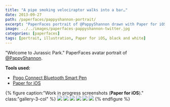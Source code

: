 ```yaml
---
title: "A pipe smoking velociraptor walks into a bar…"
date: 2013-09-27
path: /paperfaces/pappyshannon-portrait/
excerpt: "PaperFaces portrait of @PappyShannon drawn with Paper for iOS on an iPad."
image: ../../images/paperfaces-pappyshannon-twitter.jpg
categories: [paperfaces]
tags: [portrait, illustration, Paper for iOS, black and white]
---
```


"Welcome to Jurassic Park." PaperFaces avatar portrait of <a href="https://twitter.com/PappyShannon">@PappyShannon</a>.

**Tools used:**

- [Pogo Connect Bluetooth Smart Pen](https://www.amazon.com/gp/product/B009K448L4/ref=as_li_ss_tl?ie=UTF8&camp=1789&creative=390957&creativeASIN=B009K448L4&linkCode=as2&tag=mademist-20)
- [Paper for iOS](https://paper.bywetransfer.com/)

{% figure caption:"Work in progress screenshots (**Paper for iOS**)." class:"gallery-3-col" %}
[![](../../images/paperfaces-pappyshannon-process-1-600.jpg)](../../images/paperfaces-pappyshannon-process-1-lg.jpg)
[![](../../images/paperfaces-pappyshannon-process-2-600.jpg)](../../images/paperfaces-pappyshannon-process-2-lg.jpg)
[![](../../images/paperfaces-pappyshannon-process-3-600.jpg)](../../images/paperfaces-pappyshannon-process-3-lg.jpg)
[![](../../images/paperfaces-pappyshannon-process-4-600.jpg)](../../images/paperfaces-pappyshannon-process-4-lg.jpg)
[![](../../images/paperfaces-pappyshannon-process-5-600.jpg)](../../images/paperfaces-pappyshannon-process-5-lg.jpg)
[![](../../images/paperfaces-pappyshannon-process-6-600.jpg)](../../images/paperfaces-pappyshannon-process-6-lg.jpg)
{% endfigure %}
